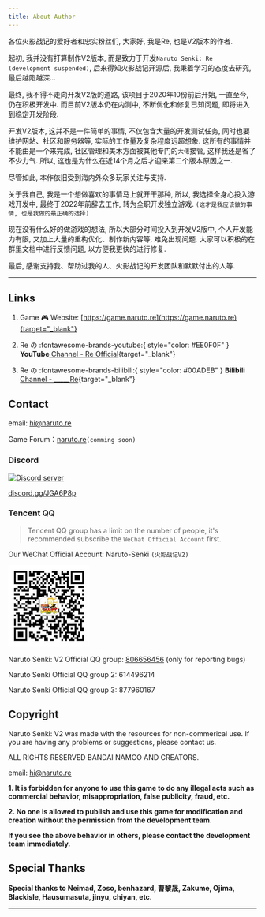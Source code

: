 ```yaml
---
title: About Author
---
```


各位火影战记的爱好者和忠实粉丝们, 大家好, 我是Re, 也是V2版本的作者.

起初, 我并没有打算制作V2版本, 而是致力于开发`Naruto Senki: Re (development suspended)`, 
后来得知火影战记开源后, 我秉着学习的态度去研究, 最后越陷越深...

最终, 我不得不走向开发V2版的道路, 该项目于2020年10份前后开始, 一直至今, 仍在积极开发中.
而目前V2版本仍在内测中, 不断优化和修复已知问题, 即将进入到稳定开发阶段.

开发V2版本, 这并不是一件简单的事情, 不仅包含大量的开发测试任务, 
同时也要维护网站、社区和服务器等, 实际的工作量及复杂程度远超想象.
这所有的事情并不能由是一个来完成, 社区管理和美术方面被其他专门的`大佬`接管, 这样我还是省了不少力气.
所以, 这也是为什么在近14个月之后才迎来第二个版本原因之一.

尽管如此, 本作依旧受到海内外众多玩家关注与支持.

关于我自己, 我是一个想做喜欢的事情马上就开干那种, 所以, 
我选择全身心投入游戏开发中, 最终于2022年前辞去工作, 转为全职开发独立游戏.
`(这才是我应该做的事情, 也是我做的最正确的选择)`

现在没有什么好的做游戏的想法, 所以大部分时间投入到开发V2版中, 
个人开发能力有限, 又加上大量的重构优化、制作新内容等, 难免出现问题.
大家可以积极的在群里文档中进行反馈问题, 以方便我更快的进行修复.

最后, 感谢支持我、帮助过我的人、火影战记的开发团队和默默付出的人等.

---

## Links

1. Game :video_game: Website: [https://game.naruto.re](https://game.naruto.re){target="_blank"}

2. Re の :fontawesome-brands-youtube:{ style="color: #EE0F0F" }
__YouTube__[ Channel - Re Official](https://www.youtube.com/channel/UCL9gDeedGZdf3hjRd-Zr7cg){target="_blank"}

3. Re の  :fontawesome-brands-bilibili:{ style="color: #00ADEB" }
__Bilibili__[ Channel - _____Re](https://space.bilibili.com/122989580){target="_blank"}

## Contact

email: hi@naruto.re

Game Forum：[naruto.re](#)`(comming soon)`

### Discord

<a href="https://discord.gg/djs"><img src="https://img.shields.io/discord/768961957990367232?color=5865F2&logo=discord&logoColor=white&style=for-the-badge" alt="Discord server" /></a>

[discord.gg/JGA6P8p](https://discord.gg/JGA6P8p)

### Tencent QQ

> Tencent QQ group has a limit on the number of people, it's recommended subscribe the `WeChat Official Account` first.

Our WeChat Official Account: Naruto-Senki `(火影战记V2)`

![wx](../assets/img/wx.jpg)

Naruto Senki: V2 Official QQ group: [806656456](https://jq.qq.com/?_wv=1027&k=8XMaykQb) (only for reporting bugs)

Naruto Senki Official QQ group 2: 614496214

Naruto Senki Official QQ group 3: 877960167

## Copyright

Naruto Senki: V2 was made with the resources for non-commerical use.
If you are having any problems or suggestions, please contact us.

ALL RIGHTS RESERVED BANDAI NAMCO AND CREATORS.

email: <hi@naruto.re>

__1. It is forbidden for anyone to use this game to do any illegal acts
such as commercial behavior, misappropriation, false publicity, fraud, etc.__

__2. No one is allowed to publish and use this game for modification and
creation without the permission from the development team.__

__If you see the above behavior in others, please contact the development team immediately.__

## Special Thanks

__Special thanks to Neimad, Zoso, benhazard, 曹黎晟,
Zakume, Ojima, Blackisle, Hausumasuta, jinyu, chiyan, etc.__

---

<script src="//cdn.jsdelivr.net/npm/@waline/client"></script>
<div id="waline"></div>
<script>
Waline({
  el: '#waline',
  serverURL: 'https://mb.naruto.re',
  visitor: true,
  emoji: [
    'https://cdn.jsdelivr.net/gh/walinejs/emojis@1.0.0/tw-emoji',
    'https://cdn.jsdelivr.net/gh/walinejs/emojis@1.0.0/bilibili',
    'https://cdn.jsdelivr.net/gh/walinejs/emojis@1.0.0/tieba',
  ],
  lang: 'en',
});
</script>
